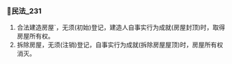 ### 🚪民法_231
1. 合法建造房屋`，无须(初始)登记，建造人自事实行为成就(房屋封顶)时，取得房屋所有权。
2. 拆除房屋，无须(注销)登记，自事实行为成就(拆除房屋屋顶)时，房屋所有权消灭。